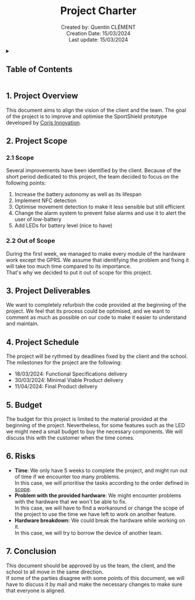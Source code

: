 <h1 align="center"> Project Charter </h1>

<p align="center">
Created by: Quentin CLÉMENT <br> Creation Date: 15/03/2024 <br> Last update: 15/03/2024
</p>

<details>
<summary>

## Table of Contents

</summary>

- [Table of Contents](#table-of-contents)
- [1. Project Overview](#1-project-overview)
- [2. Project Scope](#2-project-scope)
  - [2.1 Scope](#21-scope)
  - [2.2 Out of Scope](#22-out-of-scope)
- [3. Project Deliverables](#3-project-deliverables)
- [4. Project Schedule](#4-project-schedule)
- [5. Budget](#5-budget)
- [6. Risks](#6-risks)
- [7. Conclusion](#7-conclusion)

</details>

## 1. Project Overview

This document aims to align the vision of the client and the team. The goal of the project is to improve and optimise the SportShield prototype developed by [Coris Innovation](https://www.corisinnovation.com/).

## 2. Project Scope

### 2.1 Scope

Several improvements have been identified by the client. Because of the short period dedicated to this project, the team decided to focus on the following points:
1. Increase the battery autonomy as well as its lifespan
2. Implement NFC detection
3. Optimise movement detection to make it less sensible but still efficient
4. Change the alarm system to prevent false alarms and use it to alert the user of low-battery
5. Add LEDs for battery level (nice to have)

### 2.2 Out of Scope

During the first week, we managed to make every module of the hardware work except the GPRS. We assume that identifying the problem and fixing it will take too much time compared to its importance. \
That's why we decided to put it out of scope for this project.

## 3. Project Deliverables

We want to completely refurbish the code provided at the beginning of the project. We feel that its process could be optimised, and we want to comment as much as possible on our code to make it easier to understand and maintain.

## 4. Project Schedule

The project will be rythmed by deadlines fixed by the client and the school. The milestones for the project are the following:
- 18/03/2024: Functional Specifications delivery
- 30/03/2024: Minimal Viable Product delivery
- 11/04/2024: Final Product delivery

## 5. Budget

The budget for this project is limited to the material provided at the beginning of the project. Nevertheless, for some features such as the LED we might need a small budget to buy the necessary components.
We will discuss this with the customer when the time comes.

## 6. Risks

- **Time**: We only have 5 weeks to complete the project, and might run out of time if we encounter too many problems. \
In this case, we will prioritise the tasks according to the order defined in [scope](#21-scope).
- **Problem with the provided hardware**: We might encounter problems with the hardware that we won't be able to fix. \
In this case, we will have to find a workaround or change the scope of the project to use the time we have left to work on another feature.
- **Hardware breakdown**: We could break the hardware while working on it. \
In this case, we will try to borrow the device of another team.

## 7. Conclusion

This document should be approved by us the team, the client, and the school to all move in the same direction. \
If some of the parties disagree with some points of this document, we will have to discuss it by mail and make the necessary changes to make sure that everyone is aligned.